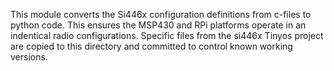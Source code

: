 This module converts the Si446x configuration definitions from c-files to python code. 
This ensures the MSP430 and RPi platforms operate in an indentical radio configurations.
Specific files from the si446x Tinyos project are copied to this directory and committed
to control known working versions.
